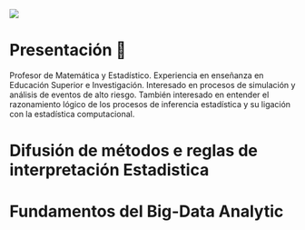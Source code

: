 ![](https://github.com/lincovil-udla/imagenes/blob/main/imfe.svg)


# Presentación 👋

Profesor de Matemática y Estadístico. Experiencia en enseñanza en Educación Superior e Investigación. Interesado en procesos de simulación y análisis de eventos de alto riesgo. También interesado en entender el razonamiento lógico de los procesos de inferencia estadística y su ligación con la estadística computacional.

# Difusión de métodos e reglas de interpretación Estadistica


# Fundamentos del Big-Data Analytic

<!--
**lincovil-udla/lincovil-udla** is a ✨ _special_ ✨ repository because its `README.md` (this file) appears on your GitHub profile.

Here are some ideas to get you started:

- 🔭 I’m currently working on ...
- 🌱 I’m currently learning ...
- 👯 I’m looking to collaborate on ...
- 🤔 I’m looking for help with ...
- 💬 Ask me about ...
- 📫 How to reach me: ...
- ⚡ Fun fact: ...
-->
